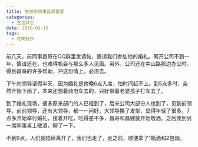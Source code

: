 ```yaml
---
title: 参加前同事昌哥喜宴
categories:
  - 生活其它
date: 2018-03-19
tags:
  - 吃喝玩乐
---
```

前几天，前同事昌哥在QQ群里发请帖，邀请我们参加他的婚礼。离开公司不到一年，情谊还在，也难得机会与那么多人见面。另外，公司还在中山路那边办公时，得到昌哥的许多帮助，冲这份情上，必须去。
<!-- more -->
下午向领导请假半天，因为婚礼是傍晚6点入席，怕时间赶不上。到5点多时，突然开始下雨了，本来还想着骑电车去的，只好带着老婆孩子打车去了。  

到了婚礼现场，很多原来部门的人已经到了，后来公司大部分人也到了，见到前领导，前前领导，还有大领导，都一一问好，大领导换了发型，显得年轻了很多。7点多开始举行婚礼，接着开吃，吃得差不多，昌哥和昌嫂就开始敬酒。之后我到另一席同事桌上敬酒，聊了一下。  

不到9点，人们就陆续离开了，我们也走了，走之前，顺便拿了1瓶酒和2包烟。  
